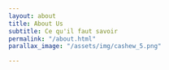 ```yaml
---
layout: about
title: About Us
subtitle: Ce qu'il faut savoir 
permalink: "/about.html"
parallax_image: "/assets/img/cashew_5.png"

---
```

